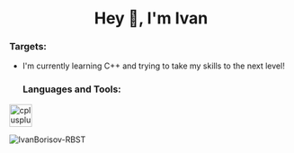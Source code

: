 # <div align="center">                    Hey 👋, I'm Ivan </div>  
  


 <h3 align="left">Targets:</h3>

- I'm currently learning C++ and trying to take my skills to the next level!  

  
 
  
  <h3 align="left">Languages and Tools:</h3>
<p align="left"> <a href="https://en.wikipedia.org/wiki/C%2B%2B" target="_blank" rel="noreferrer"> <img src="https://upload.wikimedia.org/wikipedia/commons/thumb/1/18/ISO_C%2B%2B_Logo.svg/1920px-ISO_C%2B%2B_Logo.svg.png" alt="cplusplus" width="40" height="40"/> </a> </p>
  
  
  
  
<p align="left"> <img src="https://komarev.com/ghpvc/?username=IvanBorisov-RBST&label=Profile%20views&color=0e75b6&style=flat" alt="IvanBorisov-RBST" /> </p>
